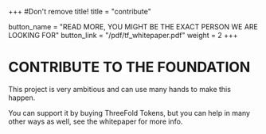+++
#Don't remove title!
title = "contribute"

button_name = "READ MORE, YOU MIGHT BE THE EXACT PERSON WE ARE LOOKING FOR"
button_link = "/pdf/tf_whitepaper.pdf"
weight = 2
+++
# CONTRIBUTE TO THE FOUNDATION 

This project is very ambitious and can use many hands to make this happen.

You can support it by buying ThreeFold Tokens, but you can help in many other ways as well, see the whitepaper for more info.
